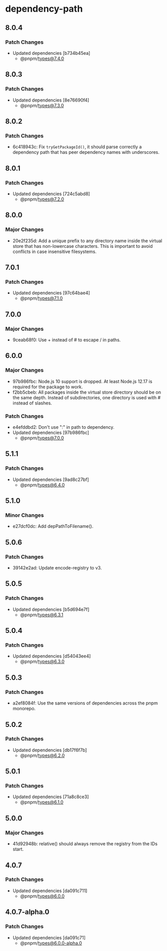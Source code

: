 # dependency-path

## 8.0.4

### Patch Changes

- Updated dependencies [b734b45ea]
  - @pnpm/types@7.4.0

## 8.0.3

### Patch Changes

- Updated dependencies [8e76690f4]
  - @pnpm/types@7.3.0

## 8.0.2

### Patch Changes

- 6c418943c: Fix `tryGetPackageId()`, it should parse correctly a dependency path that has peer dependency names with underscores.

## 8.0.1

### Patch Changes

- Updated dependencies [724c5abd8]
  - @pnpm/types@7.2.0

## 8.0.0

### Major Changes

- 20e2f235d: Add a unique prefix to any directory name inside the virtual store that has non-lowercase characters. This is important to avoid conflicts in case insensitive filesystems.

## 7.0.1

### Patch Changes

- Updated dependencies [97c64bae4]
  - @pnpm/types@7.1.0

## 7.0.0

### Major Changes

- 9ceab68f0: Use + instead of # to escape / in paths.

## 6.0.0

### Major Changes

- 97b986fbc: Node.js 10 support is dropped. At least Node.js 12.17 is required for the package to work.
- f2bb5cbeb: All packages inside the virtual store directory should be on the same depth. Instead of subdirectories, one directory is used with # instead of slashes.

### Patch Changes

- e4efddbd2: Don't use ":" in path to dependency.
- Updated dependencies [97b986fbc]
  - @pnpm/types@7.0.0

## 5.1.1

### Patch Changes

- Updated dependencies [9ad8c27bf]
  - @pnpm/types@6.4.0

## 5.1.0

### Minor Changes

- e27dcf0dc: Add depPathToFilename().

## 5.0.6

### Patch Changes

- 39142e2ad: Update encode-registry to v3.

## 5.0.5

### Patch Changes

- Updated dependencies [b5d694e7f]
  - @pnpm/types@6.3.1

## 5.0.4

### Patch Changes

- Updated dependencies [d54043ee4]
  - @pnpm/types@6.3.0

## 5.0.3

### Patch Changes

- a2ef8084f: Use the same versions of dependencies across the pnpm monorepo.

## 5.0.2

### Patch Changes

- Updated dependencies [db17f6f7b]
  - @pnpm/types@6.2.0

## 5.0.1

### Patch Changes

- Updated dependencies [71a8c8ce3]
  - @pnpm/types@6.1.0

## 5.0.0

### Major Changes

- 41d92948b: relative() should always remove the registry from the IDs start.

## 4.0.7

### Patch Changes

- Updated dependencies [da091c711]
  - @pnpm/types@6.0.0

## 4.0.7-alpha.0

### Patch Changes

- Updated dependencies [da091c71]
  - @pnpm/types@6.0.0-alpha.0
